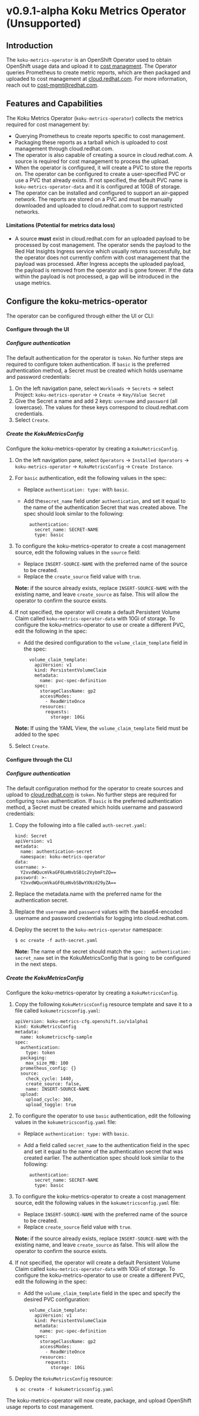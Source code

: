 # v0.9.1-alpha Koku Metrics Operator (Unsupported)
## Introduction
The `koku-metrics-operator` is an OpenShift Operator used to obtain OpenShift usage data and upload it to [cost managment](https://access.redhat.com/documentation/en-us/openshift_container_platform/4.5/html/getting_started_with_cost_management/assembly_introduction_cost_management). The Operator queries Prometheus to create metric reports, which are then packaged and uploaded to cost management at [cloud.redhat.com](https://cloud.redhat.com). For more information, reach out to <cost-mgmt@redhat.com>.
## Features and Capabilities
The Koku Metrics Operator (`koku-metrics-operator`) collects the metrics required for cost management by:
* Querying Prometheus to create reports specific to cost management.
* Packaging these reports as a tarball which is uploaded to cost management through cloud.redhat.com.
* The operator is also capable of creating a source in cloud.redhat.com. A source is required for cost management to process the upload.
* When the operator is configured, it will create a PVC to store the reports on. The operator can be configured to create a user-specified PVC or use a PVC that already exists. If not specified, the default PVC name is `koku-metrics-operator-data` and it is configured at 10GB of storage.  
* The operator can be installed and configured to support an air-gapped network. The reports are stored on a PVC and must be manually downloaded and uploaded to cloud.redhat.com to support restricted networks. 
#### Limitations (Potential for metrics data loss)
* A source **must** exist in cloud.redhat.com for an uploaded payload to be processed by cost management. The operator sends the payload to the Red Hat Insights Ingress service which usually returns successfully, but the operator does not currently confirm with cost management that the payload was processed. After Ingress accepts the uploaded payload, the payload is removed from the operator and is gone forever. If the data within the payload is not processed, a gap will be introduced in the usage metrics.
## Configure the koku-metrics-operator
The operator can be configured through either the UI or CLI:
#### Configure through the UI
##### Configure authentication
The default authentication for the operator is `token`. No further steps are required to configure token authentication. If `basic` is the preferred authentication method, a Secret must be created which holds username and password credentials:
1. On the left navigation pane, select `Workloads` -> `Secrets` -> select Project: `koku-metrics-operator` -> `Create` -> `Key/Value Secret`
2. Give the Secret a name and add 2 keys: `username` and `password` (all lowercase). The values for these keys correspond to cloud.redhat.com credentials.
3. Select `Create`.
##### Create the KokuMetricsConfig
Configure the koku-metrics-operator by creating a `KokuMetricsConfig`.
1. On the left navigation pane, select `Operators` -> `Installed Operators` -> `koku-metrics-operator` -> `KokuMetricsConfig` -> `Create Instance`.
2. For `basic` authentication, edit the following values in the spec:
    * Replace `authentication: type:` with `basic`.
    * Add the`secret_name` field under `authentication`, and set it equal to the name of the authentication Secret that was created above. The spec should look similar to the following:

        ```
          authentication:
            secret_name: SECRET-NAME
            type: basic
        ```

3. To configure the koku-metrics-operator to create a cost management source, edit the following values in the `source` field:
    * Replace `INSERT-SOURCE-NAME` with the preferred name of the source to be created.
    * Replace the `create_source` field value with `true`.

    **Note:** if the source already exists, replace `INSERT-SOURCE-NAME` with the existing name, and leave `create_source` as false. This will allow the operator to confirm the source exists.
4. If not specified, the operator will create a default Persistent Volume Claim called `koku-metrics-operator-data` with 10Gi of storage. To configure the koku-metrics-operator to use or create a different PVC, edit the following in the spec: 
    * Add the desired configuration to the `volume_claim_template` field in the spec:

        ```
          volume_claim_template:
            apiVersion: v1
            kind: PersistentVolumeClaim
            metadata:
              name: pvc-spec-definition
            spec:
              storageClassName: gp2
              accessModes:
                - ReadWriteOnce
              resources:
                requests:
                  storage: 10Gi
        ```

    **Note:** If using the YAML View, the `volume_claim_template` field must be added to the spec
5. Select `Create`.

#### Configure through the CLI
##### Configure authentication
The default configuration method for the operator to create sources and upload to [cloud.redhat.com](https://cloud.redhat.com/) is `token`. No further steps are required for configuring `token` authentication. If `basic` is the preferred authentication method, a Secret must be created which holds username and password credentials:
1. Copy the following into a file called `auth-secret.yaml`:

    ```
    kind: Secret
    apiVersion: v1
    metadata:
      name: authentication-secret
      namespace: koku-metrics-operator
    data:
    username: >-
      Y2xvdWQucmVkaGF0LmNvbSB1c2VybmFtZQ==
    password: >-
      Y2xvdWQucmVkaGF0LmNvbSBwYXNzd29yZA==
    ```

2. Replace the metadata.name with the preferred name for the authentication secret.
3. Replace the `username` and `password` values with the base64-encoded username and password credentials for logging into cloud.redhat.com.
4. Deploy the secret to the `koku-metrics-operator` namespace:
    ```
    $ oc create -f auth-secret.yaml
    ```

    **Note:** The name of the secret should match the `spec:  authentication:  secret_name` set in the KokuMetricsConfig that is going to be configured in the next steps.

##### Create the KokuMetricsConfig
Configure the koku-metrics-operator by creating a `KokuMetricsConfig`.
1. Copy the following `KokuMetricsConfig` resource template and save it to a file called `kokumetricsconfig.yaml`:

    ```
    apiVersion: koku-metrics-cfg.openshift.io/v1alpha1
    kind: KokuMetricsConfig
    metadata:
      name: kokumetricscfg-sample
    spec:
      authentication:
        type: token
      packaging:
        max_size_MB: 100
      prometheus_config: {}
      source:
        check_cycle: 1440,
        create_source: false,
        name: INSERT-SOURCE-NAME
      upload:
        upload_cycle: 360,
        upload_toggle: true
    ```

2. To configure the operator to use `basic` authentication, edit the following values in the `kokumetricsconfig.yaml` file:
    * Replace `authentication: type:` with `basic`.
    * Add a field called `secret_name` to the authentication field in the spec and set it equal to the name of the authentication secret that was created earlier. The authentication spec should look similar to the following:

        ```
          authentication:
            secret_name: SECRET-NAME
            type: basic
        ```

3. To configure the koku-metrics-operator to create a cost management source, edit the following values in the `kokumetricsconfig.yaml` file:
    * Replace `INSERT-SOURCE-NAME` with the preferred name of the source to be created.
    * Replace `create_source` field value with `true`.

    **Note:** if the source already exists, replace `INSERT-SOURCE-NAME` with the existing name, and leave `create_source` as false. This will allow the operator to confirm the source exists.
4. If not specified, the operator will create a default Persistent Volume Claim called `koku-metrics-operator-data` with 10Gi of storage. To configure the koku-metrics-operator to use or create a different PVC, edit the following in the spec: 
    * Add the `volume_claim_template` field in the spec and specify the desired PVC configuration:

        ```
          volume_claim_template:
            apiVersion: v1
            kind: PersistentVolumeClaim
            metadata:
              name: pvc-spec-definition
            spec:
              storageClassName: gp2
              accessModes:
                - ReadWriteOnce
              resources:
                requests:
                  storage: 10Gi
        ```
5. Deploy the `KokuMetricsConfig` resource:
    ```
    $ oc create -f kokumetricsconfig.yaml
    ```

The koku-metrics-operator will now create, package, and upload OpenShift usage reports to cost management.